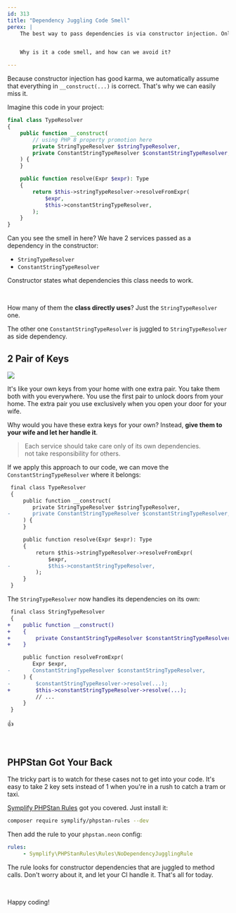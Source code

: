 ```yaml
---
id: 313
title: "Dependency Juggling Code Smell"
perex: |
    The best way to pass dependencies is via constructor injection. Only in services, we need the dependency in. I've noticed that **sometimes the dependency is passed way too early**, just to be passed to another service as a method argument.


    Why is it a code smell, and how can we avoid it?

---
```


Because constructor injection has good karma, we automatically assume that everything in `__construct(...)` is correct. That's why we can easily miss it.

Imagine this code in your project:

```php
final class TypeResolver
{
    public function __construct(
        // using PHP 8 property promotion here
        private StringTypeResolver $stringTypeResolver,
        private ConstantStringTypeResolver $constantStringTypeResolver,
    ) {
    }

    public function resolve(Expr $expr): Type
    {
        return $this->stringTypeResolver->resolveFromExpr(
            $expr,
            $this->constantStringTypeResolver,
        );
    }
}
```

Can you see the smell in here? We have 2 services passed as a dependency in the constructor:

- `StringTypeResolver`
- `ConstantStringTypeResolver`

Constructor states what dependencies this class needs to work.

<br>

How many of them the **class directly uses**? Just the `StringTypeResolver` one.

The other one `ConstantStringTypeResolver` is juggled to `StringTypeResolver` as side dependency.

## 2 Pair of Keys

<img src="https://user-images.githubusercontent.com/924196/116310231-03810c80-a7aa-11eb-8053-508de8ba8149.jpg" class="img-thumbnail">

It's like your own keys from your home with one extra pair. You take them both with you everywhere. You use the first pair to unlock doors from your home. The extra pair you use exclusively when you open your door for your wife.

Why would you have these extra keys for your own? Instead, **give them to your wife and let her handle it**.

<blockquote class="blockquote pt-3 pb-3 text-center">
Each service should take care only of its own dependencies.
<br>
not take responsibility for others.
</blockquote>

If we apply this approach to our code, we can move the `ConstantStringTypeResolver` where it belongs:

```diff
 final class TypeResolver
 {
     public function __construct(
        private StringTypeResolver $stringTypeResolver,
-       private ConstantStringTypeResolver $constantStringTypeResolver,
     ) {
     }

     public function resolve(Expr $expr): Type
     {
         return $this->stringTypeResolver->resolveFromExpr(
             $expr,
-            $this->constantStringTypeResolver,
         );
     }
 }
```

The `StringTypeResolver` now handles its dependencies on its own:

```diff
 final class StringTypeResolver
 {
+    public function __construct()
+    {
+        private ConstantStringTypeResolver $constantStringTypeResolver,
+    }

     public function resolveFromExpr(
        Expr $expr,
-       ConstantStringTypeResolver $constantStringTypeResolver,
     ) {
-        $constantStringTypeResolver->resolve(...);
+        $this->constantStringTypeResolver->resolve(...);
         // ...
     }
 }
```

👍

<br>

## PHPStan Got Your Back

The tricky part is to watch for these cases not to get into your code. It's easy to take 2 key sets instead of 1 when you're in a rush to catch a tram or taxi.

[Symplify PHPStan Rules](https://github.com/symplify/phpstan-rules) got you covered. Just install it:

```bash
composer require symplify/phpstan-rules --dev
```

Then add the rule to your `phpstan.neon` config:

```yaml
rules:
     - Symplify\PHPStanRules\Rules\NoDependencyJugglingRule
```

The rule looks for constructor dependencies that are juggled to method calls. Don't worry about it, and let your CI handle it.
That's all for today.

<br>

Happy coding!
